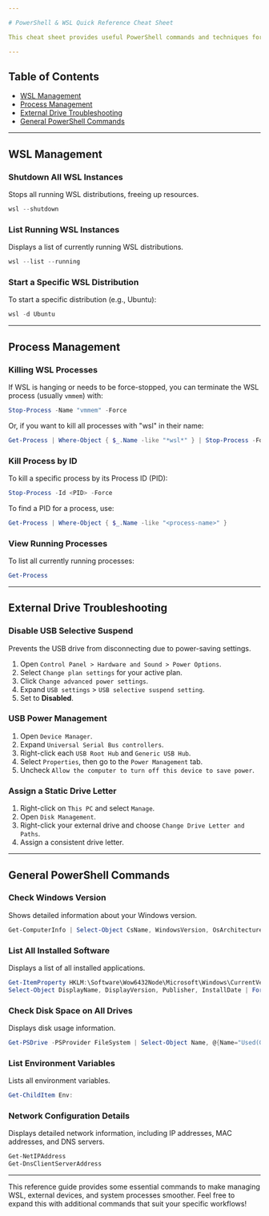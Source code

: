 ```yaml
---

# PowerShell & WSL Quick Reference Cheat Sheet

This cheat sheet provides useful PowerShell commands and techniques for managing WSL, handling process management, troubleshooting USB issues, and general PowerShell tips.

---
```


## Table of Contents

- [WSL Management](#wsl-management)
- [Process Management](#process-management)
- [External Drive Troubleshooting](#external-drive-troubleshooting)
- [General PowerShell Commands](#general-powershell-commands)
  
---

## WSL Management

### Shutdown All WSL Instances

Stops all running WSL distributions, freeing up resources.

```powershell
wsl --shutdown
```

### List Running WSL Instances

Displays a list of currently running WSL distributions.

```powershell
wsl --list --running
```

### Start a Specific WSL Distribution

To start a specific distribution (e.g., Ubuntu):

```powershell
wsl -d Ubuntu
```

---

## Process Management

### Killing WSL Processes

If WSL is hanging or needs to be force-stopped, you can terminate the WSL process (usually `vmmem`) with:

```powershell
Stop-Process -Name "vmmem" -Force
```

Or, if you want to kill all processes with "wsl" in their name:

```powershell
Get-Process | Where-Object { $_.Name -like "*wsl*" } | Stop-Process -Force
```

### Kill Process by ID

To kill a specific process by its Process ID (PID):

```powershell
Stop-Process -Id <PID> -Force
```

To find a PID for a process, use:

```powershell
Get-Process | Where-Object { $_.Name -like "<process-name>" }
```

### View Running Processes

To list all currently running processes:

```powershell
Get-Process
```

---

## External Drive Troubleshooting

### Disable USB Selective Suspend

Prevents the USB drive from disconnecting due to power-saving settings.

1. Open `Control Panel > Hardware and Sound > Power Options`.
2. Select `Change plan settings` for your active plan.
3. Click `Change advanced power settings`.
4. Expand `USB settings` > `USB selective suspend setting`.
5. Set to **Disabled**.

### USB Power Management

1. Open `Device Manager`.
2. Expand `Universal Serial Bus controllers`.
3. Right-click each `USB Root Hub` and `Generic USB Hub`.
4. Select `Properties`, then go to the `Power Management` tab.
5. Uncheck `Allow the computer to turn off this device to save power`.

### Assign a Static Drive Letter

1. Right-click on `This PC` and select `Manage`.
2. Open `Disk Management`.
3. Right-click your external drive and choose `Change Drive Letter and Paths`.
4. Assign a consistent drive letter.

---

## General PowerShell Commands

### Check Windows Version

Shows detailed information about your Windows version.

```powershell
Get-ComputerInfo | Select-Object CsName, WindowsVersion, OsArchitecture, WindowsBuildLabEx
```

### List All Installed Software

Displays a list of all installed applications.

```powershell
Get-ItemProperty HKLM:\Software\Wow6432Node\Microsoft\Windows\CurrentVersion\Uninstall\* |
Select-Object DisplayName, DisplayVersion, Publisher, InstallDate | Format-Table -AutoSize
```

### Check Disk Space on All Drives

Displays disk usage information.

```powershell
Get-PSDrive -PSProvider FileSystem | Select-Object Name, @{Name="Used(GB)";Expression={[math]::round($_.Used/1GB,2)}}, @{Name="Free(GB)";Expression={[math]::round($_.Free/1GB,2)}}, @{Name="Total(GB)";Expression={[math]::round($_.Used/1GB + $_.Free/1GB,2)}}
```

### List Environment Variables

Lists all environment variables.

```powershell
Get-ChildItem Env:
```

### Network Configuration Details

Displays detailed network information, including IP addresses, MAC addresses, and DNS servers.

```powershell
Get-NetIPAddress
Get-DnsClientServerAddress
```

---

This reference guide provides some essential commands to make managing WSL, external devices, and system processes smoother. Feel free to expand this with additional commands that suit your specific workflows!
